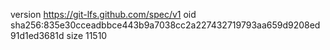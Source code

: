 version https://git-lfs.github.com/spec/v1
oid sha256:835e30cceadbbce443b9a7038cc2a227432719793aa659d9208ed91d1ed3681d
size 11510
